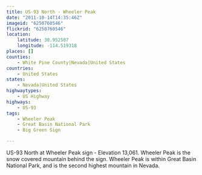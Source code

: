 ```yaml
---
title: US-93 North - Wheeler Peak
date: "2011-10-14T14:35:46Z"
imageid: "6250760546"
flickrid: "6250760546"
location:
    latitude: 38.952587
    longitude: -114.519318
places: []
counties:
    - White Pine County|Nevada|United States
countries:
    - United States
states:
    - Nevada|United States
highwaytypes:
    - US Highway
highways:
    - US-93
tags:
    - Wheeler Peak
    - Great Basin National Park
    - Big Green Sign

---
```

US-93 North at Wheeler Peak sign - Elevation 13,061.  Wheeler Peak is the snow covered mountain behind the sign.  Wheeler Peak is within Great Basin National Park, and is the second highest mountain in Nevada.